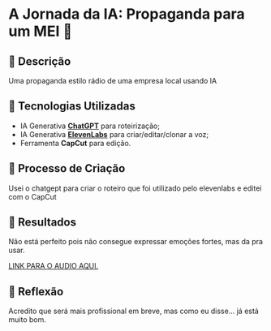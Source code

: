 # A Jornada da IA: Propaganda para um MEI 🌌

## 📒 Descrição
Uma propaganda estilo rádio de uma empresa local usando IA

## 🤖 Tecnologias Utilizadas
- IA Generativa **[ChatGPT](https://chat.openai.com)** para roteirização;
- IA Generativa **[ElevenLabs](https://elevenlabs.io/)** para criar/editar/clonar a voz;
- Ferramenta **CapCut** para edição.

## 🧐 Processo de Criação
Usei o chatgept para criar o roteiro que foi utilizado pelo elevenlabs e editei com o CapCut

## 🚀 Resultados
Não está perfeito pois não consegue expressar emoções fortes, mas da pra usar.

[LINK PARA O AUDIO AQUI.](https://github.com/theylonf/lab-natty-or-not/blob/main/Audio%20inalgura%C3%A7%C3%A3o%20-%20som%202.MP3)

## 💭 Reflexão
Acredito que será mais profissional em breve, mas como eu disse... já está muito bom.

